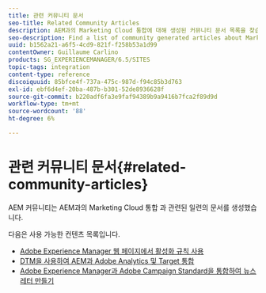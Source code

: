 ```yaml
---
title: 관련 커뮤니티 문서
seo-title: Related Community Articles
description: AEM과의 Marketing Cloud 통합에 대해 생성된 커뮤니티 문서 목록을 찾습니다.
seo-description: Find a list of community generated articles about Marketing Cloud integrations with AEM.
uuid: b1562a21-a6f5-4cd9-821f-f258b53a1d99
contentOwner: Guillaume Carlino
products: SG_EXPERIENCEMANAGER/6.5/SITES
topic-tags: integration
content-type: reference
discoiquuid: 85bfce4f-737a-475c-987d-f94c85b3d763
exl-id: ebf6d4ef-20ba-487b-b301-52de8936628f
source-git-commit: b220adf6fa3e9faf94389b9a9416b7fca2f89d9d
workflow-type: tm+mt
source-wordcount: '88'
ht-degree: 6%

---
```


# 관련 커뮤니티 문서{#related-community-articles}

AEM 커뮤니티는 AEM과의 Marketing Cloud 통합 과 관련된 일련의 문서를 생성했습니다.

다음은 사용 가능한 컨텐츠 목록입니다.

* [Adobe Experience Manager 웹 페이지에서 활성화 규칙 사용](https://helpx.adobe.com/experience-manager/using/dtm.html)
* [DTM을 사용하여 AEM과 Adobe Analytics 및 Target 통합](https://helpx.adobe.com/experience-manager/using/integrate-digital-marketing-solutions.html)
* [Adobe Experience Manager과 Adobe Campaign Standard을 통합하여 뉴스레터 만들기](https://helpx.adobe.com/experience-manager/using/aem_campaign.html)
